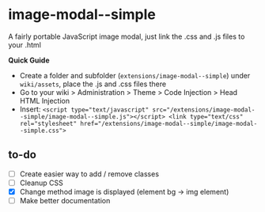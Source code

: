 # image-modal--simple
A fairly portable JavaScript image modal, just link the .css and .js files to your .html

**Quick Guide**
- Create a folder and subfolder (`extensions/image-modal--simple`) under `wiki/assets`, place the .js and .css files there
- Go to your wiki > Administration > Theme > Code Injection > Head HTML Injection
- Insert: `<script type="text/javascript" src="/extensions/image-modal--simple/image-modal--simple.js"></script> <link type="text/css" rel="stylesheet" href="/extensions/image-modal--simple/image-modal--simple.css">`

## to-do
- [ ] Create easier way to add / remove classes
- [ ] Cleanup CSS
- [x] Change method image is displayed (element bg -> img element)
- [ ] Make better documentation 
